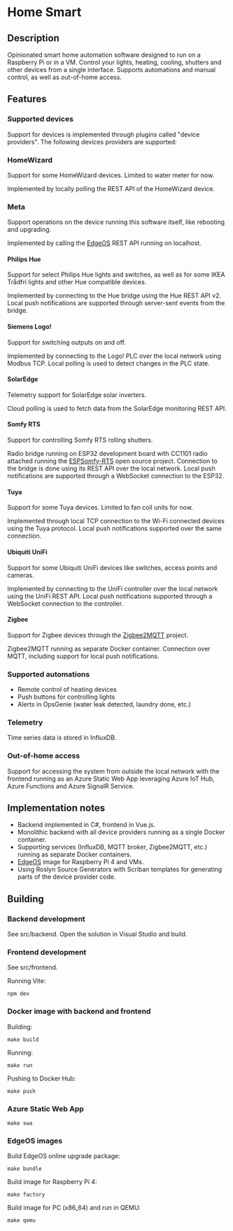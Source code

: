 # Home Smart

## Description

Opinionated smart home automation software designed to run on a Raspberry Pi or in a VM. Control your lights, heating, cooling, shutters and other devices from a single interface. Supports automations and manual control, as well as out-of-home access.

## Features

### Supported devices

Support for devices is implemented through plugins called "device providers". The following devices providers are supported:

### HomeWizard

Support for some HomeWizard devices. Limited to water meter for now.

Implemented by locally polling the REST API of the HomeWizard device.

### Meta

Support operations on the device running this software itself, like rebooting and upgrading.

Implemented by calling the [EdgeOS](https://github.com/wouterdevinck/edgeos) REST API running on localhost.

#### Philips Hue

Support for select Philips Hue lights and switches, as well as for some IKEA Trådfri lights and other Hue compatible devices.

Implemented by connecting to the Hue bridge using the Hue REST API v2. Local push notifications are supported through server-sent events from the bridge.

#### Siemens Logo!

Support for switching outputs on and off.

Implemented by connecting to the Logo! PLC over the local network using Modbus TCP. Local polling is used to detect changes in the PLC state.

#### SolarEdge

Telemetry support for SolarEdge solar inverters.

Cloud polling is used to fetch data from the SolarEdge monitoring REST API.

#### Somfy RTS

Support for controlling Somfy RTS rolling shutters.

Radio bridge running on ESP32 development board with CC1101 radio attached running the [ESPSomfy-RTS](https://github.com/rstrouse/ESPSomfy-RTS) open source project. Connection to the bridge is done using its REST API over the local network. Local push notifications are supported through a WebSocket connection to the ESP32.

#### Tuya

Support for some Tuya devices. Limited to fan coil units for now.

Implemented through local TCP connection to the Wi-Fi connected devices using the Tuya protocol. Local push notifications supported over the same connection.

#### Ubiquiti UniFi

Support for some Ubiquiti UniFi devices like switches, access points and cameras.

Implemented by connecting to the UniFi controller over the local network using the UniFi REST API. Local push notifications supported through a WebSocket connection to the controller.

#### Zigbee

Support for Zigbee devices through the [Zigbee2MQTT](https://www.zigbee2mqtt.io/) project.

Zigbee2MQTT running as separate Docker container. Connection over MQTT, including support for local push notifications.

### Supported automations

* Remote control of heating devices
* Push buttons for controlling lights
* Alerts in OpsGenie (water leak detected, laundry done, etc.)

### Telemetry

Time series data is stored in InfluxDB.

### Out-of-home access

Support for accessing the system from outside the local network with the frontend running as an Azure Static Web App leveraging Azure IoT Hub, Azure Functions and Azure SignalR Service.

## Implementation notes

* Backend implemented in C#, frontend in Vue.js.
* Monolithic backend with all device providers running as a single Docker container.
* Supporting services (InfluxDB, MQTT broker, Zigbee2MQTT, etc.) running as separate Docker containers.
* [EdgeOS](https://github.com/wouterdevinck/edgeos) image for Raspberry Pi 4 and VMs.
* Using Roslyn Source Generators with Scriban templates for generating parts of the device provider code.

## Building

### Backend development

See src/backend. Open the solution in Visual Studio and build.

### Frontend development

See src/frontend.

Running Vite:
```
npm dev
```

### Docker image with backend and frontend

Building:
```
make build
```

Running:
```
make run
```

Pushing to Docker Hub:
```
make push
```

### Azure Static Web App

```
make swa
```

### EdgeOS images

Build EdgeOS online upgrade package:
```
make bundle
```

Build image for Raspberry Pi 4:
```
make factory
```

Build image for PC (x86_64) and run in QEMU:
```
make qemu
```